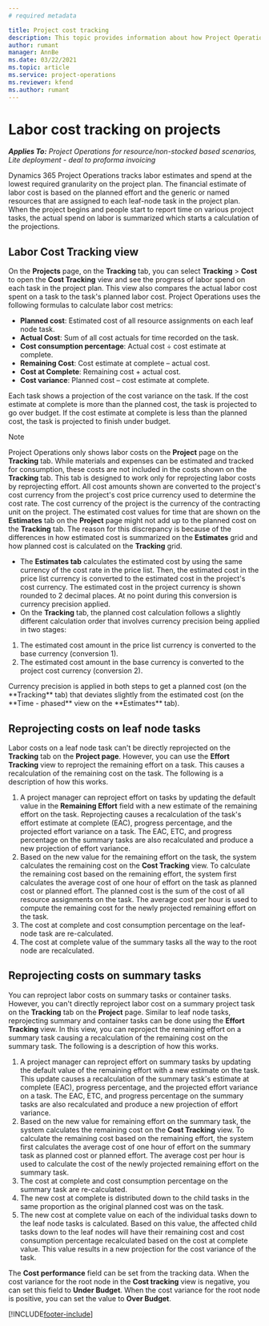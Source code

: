 ```yaml
---
# required metadata

title: Project cost tracking 
description: This topic provides information about how Project Operations tracks progress against labor cost and spend on a project.
author: rumant
manager: AnnBe
ms.date: 03/22/2021
ms.topic: article
ms.service: project-operations
ms.reviewer: kfend
ms.author: rumant
---
```


# Labor cost tracking on projects

_**Applies To:** Project Operations for resource/non-stocked based scenarios, Lite deployment - deal to proforma invoicing_

Dynamics 365 Project Operations tracks labor estimates and spend at the lowest required granularity on the project plan. The financial estimate of labor cost is based on the planned effort and the generic or named resources that are assigned to each leaf-node task in the project plan. When the project begins and people start to report time on various project tasks, the actual spend on labor is summarized which starts a calculation of the projections.

## Labor Cost Tracking view

On the **Projects** page, on the **Tracking** tab, you can select **Tracking** > **Cost** to open the **Cost Tracking** view and see the progress of labor spend on each task in the project plan. This view also compares the actual labor cost spent on a task to the task's planned labor cost. Project Operations uses the following formulas to calculate labor cost metrics:

- **Planned cost**: Estimated cost of all resource assignments on each leaf node task.
- **Actual Cost**: Sum of all cost actuals for time recorded on the task.
- **Cost consumption percentage**: Actual cost ÷ cost estimate at complete. 
- **Remaining Cost**: Cost estimate at complete  – actual cost.  
- **Cost at Complete**: Remaining cost + actual cost.
- **Cost variance**: Planned cost – cost estimate at complete. 

Each task shows a projection of the cost variance on the task. If the cost estimate at complete is more than the planned cost, the task is projected to go over budget. If the cost estimate at complete is less than the planned cost, the task is projected to finish under budget.

>[!NOTE]
> Project Operations only shows labor costs on the **Project** page on the **Tracking** tab. While materials and expenses can be estimated and tracked for consumption, these costs are not included in the costs shown on the **Tracking** tab. This tab is designed to work only for reprojecting labor costs by reprojecting effort.
All cost amounts shown are converted to the project's cost currency from the project's cost price currency used to determine the cost rate. The cost currency of the project is the currency of the contracting unit on the project. The estimated cost values for time that are shown on the **Estimates** tab on the **Project** page might not add up to the planned cost on the **Tracking** tab. The reason for this discrepancy is because of the differences in how estimated cost is summarized on the **Estimates** grid and how planned cost is calculated on the **Tracking** grid. 
>
> - The **Estimates tab** calculates the estimated cost by using the same currency of the cost rate in the price list. Then, the estimated cost in the price list currency is converted to the estimated cost in the project's cost currency. The estimated cost in the project currency is shown rounded to 2 decimal places. At no point during this conversion is currency precision applied. 
> - On the **Tracking** tab, the planned cost calculation follows a slightly different calculation order that involves currency precision being applied in two stages: 
   ><ol>
   ><li>The estimated cost amount in the price list currency is converted to the base currency (conversion 1).</li>
   ><li>The estimated cost amount in the base currency is converted to the project cost currency (conversion 2). </li>
   ></ol>
   >Currency precision is applied in both steps to get a planned cost (on the **Tracking** tab) that deviates slightly from the estimated cost (on the **Time - phased** view on the **Estimates** tab). 
   
## Reprojecting costs on leaf node tasks

Labor costs on a leaf node task can't be directly reprojected on the **Tracking** tab on the **Project page**. However, you can use the **Effort Tracking** view to reproject the remaining effort on a task. This causes a recalculation of the remaining cost on the task. The following is a description of how this works.

1. A project manager can reproject effort on tasks by updating the default value in the **Remaining Effort** field with a new estimate of the remaining effort on the task. 
Reprojecting causes a recalculation of the task's effort estimate at complete (EAC), progress percentage, and the projected effort variance on a task. The EAC, ETC, and progress percentage on the summary tasks are also recalculated and produce a new projection of effort variance.
2. Based on the new value for the remaining effort on the task, the system calculates the remaining cost on the **Cost Tracking** view. To calculate the remaining cost based on the remaining effort, the system first calculates the average cost of one hour of effort on the task as planned cost or planned effort. The planned cost is the sum of the cost of all resource assignments on the task. The average cost per hour is used to compute the remaining cost for the newly projected remaining effort on the task.
3. The cost at complete and cost consumption percentage on the leaf-node task are re-calculated.
4. The cost at complete value of the summary tasks all the way to the root node are recalculated.

## Reprojecting costs on summary tasks

You can reproject labor costs on summary tasks or container tasks. However, you can't directly reproject labor cost on a summary project task on the **Tracking** tab on the **Project** page. Similar to leaf node tasks, reprojecting summary and container tasks can be done using the **Effort Tracking** view. In this view, you can reproject the remaining effort on a summary task causing a recalculation of the remaining cost on the summary task. The following is a description of how this works.

1. A project manager can reproject effort on summary tasks by updating the default value of the remaining effort with a new estimate on the task. This update causes a recalculation of the summary task's estimate at complete (EAC), progress percentage, and the projected effort variance on a task. The EAC, ETC, and progress percentage on the summary tasks are also recalculated and produce a new projection of effort variance.
2. Based on the new value for remaining effort on the summary task, the system calculates the remaining cost on the **Cost Tracking** view. To calculate the remaining cost based on the remaining effort, the system first calculates the average cost of one hour of effort on the summary task as planned cost or planned effort. The average cost per hour is used to calculate the cost of the newly projected remaining effort on the summary task.
3. The cost at complete and cost consumption percentage on the summary task are re-calculated.
4. The new cost at complete is distributed down to the child tasks in the same proportion as the original planned cost was on the task.
5. The new cost at complete value on each of the individual tasks down to the leaf node tasks is calculated. Based on this value, the affected child tasks down to the leaf nodes will have their remaining cost and cost consumption percentage recalculated based on the cost at complete value. This value results in a new projection for the cost variance of the task. 


The **Cost performance** field can be set from the tracking data. When the cost variance for the root node in the **Cost tracking** view is negative, you can set this field to **Under Budget**. When the cost variance for the root node is positive, you can set the value to **Over Budget**.


[!INCLUDE[footer-include](../includes/footer-banner.md)]
